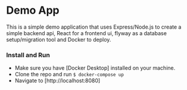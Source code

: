 # Demo App

This is a simple demo application that uses Express/Node.js to create a simple backend api, React for a frontend ui, flyway as a database setup/migration tool and Docker to deploy. 

### Install and Run
  - Make sure you have [Docker Desktop] installed on your machine.
  - Clone the repo and run `$ docker-compose up`
  - Navigate to [http://localhost:8080]

